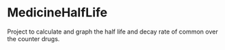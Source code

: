 # MedicineHalfLife

Project to calculate and graph the half life and decay rate of common over the counter drugs.
